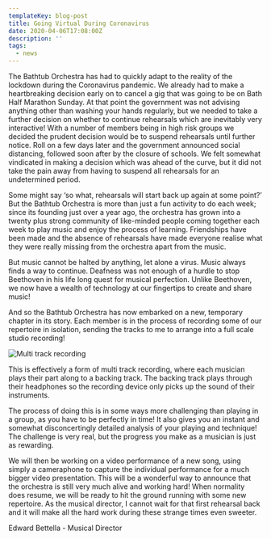 ```yaml
---
templateKey: blog-post
title: Going Virtual During Coronavirus
date: 2020-04-06T17:08:00Z
description: ''
tags:
  - news
---
```


The Bathtub Orchestra has had to quickly adapt to the reality of the lockdown during the Coronavirus pandemic. We already had to make a heartbreaking decision early on to cancel a gig that was going to be on Bath Half Marathon Sunday. At that point the government was not advising anything other than washing your hands regularly, but we needed to take a further decision on whether to continue rehearsals which are inevitably very interactive! With a number of members being in high risk groups we decided the prudent decision would be to suspend rehearsals until further notice. Roll on a few days later and the government announced social distancing, followed soon after by the closure of schools. We felt somewhat vindicated in making a decision which was ahead of the curve, but it did not take the pain away from having to suspend all rehearsals for an undetermined period.

Some might say ‘so what, rehearsals will start back up again at some point?’ But the Bathtub Orchestra is more than just a fun activity to do each week; since its founding just over a year ago, the orchestra has grown into a twenty plus strong community of like-minded people coming together each week to play music and enjoy the process of learning. Friendships have been made and the absence of rehearsals have made everyone realise what they were really missing from the orchestra apart from the music.

But music cannot be halted by anything, let alone a virus. Music always finds a way to continue. Deafness was not enough of a hurdle to stop Beethoven in his life long quest for musical perfection. Unlike Beethoven, we now have a wealth of technology at our fingertips to create and share music!

And so the Bathtub Orchestra has now embarked on a new, temporary chapter in its story. Each member is in the process of recording some of our repertoire in isolation, sending the tracks to me to arrange into a full scale studio recording!

![Multi track recording](/img/multitrack-recording2.jpg 'Multi track recording')

This is effectively a form of multi track recording, where each musician plays their part along to a backing track. The backing track plays through their headphones so the recording device only picks up the sound of their instruments.

The process of doing this is in some ways more challenging than playing in a group, as you have to be perfectly in time! It also gives you an instant and somewhat disconcertingly detailed analysis of your playing and technique! The challenge is very real, but the progress you make as a musician is just as rewarding.

We will then be working on a video performance of a new song, using simply a cameraphone to capture the individual performance for a much bigger video presentation. This will be a wonderful way to announce that the orchestra is still very much alive and working hard! When normality does resume, we will be ready to hit the ground running with some new repertoire. As the musical director, I cannot wait for that first rehearsal back and it will make all the hard work during these strange times even sweeter.

Edward Bettella - Musical Director
